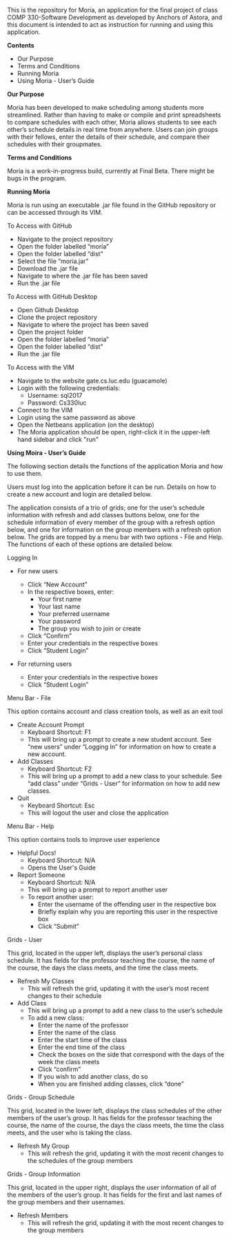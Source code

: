 This is the repository for Moria, an application for the final project of class COMP 330-Software Development as developed by Anchors of Astora, and this document is intended to act as instruction for running and using this application.

**Contents**
- Our Purpose
- Terms and Conditions
- Running Moria
- Using Moria - User’s Guide

**Our Purpose**

Moria has been developed to make scheduling among students more streamlined. Rather than having to make or compile and print spreadsheets to compare schedules with each other, Moria allows students to see each other’s schedule details in real time from anywhere. Users can join groups with their fellows, enter the details of their schedule, and compare their schedules with their groupmates.

**Terms and Conditions**

Moria is a work-in-progress build, currently at Final Beta. There might be bugs in the program.

**Running Moria**

Moria is run using an executable .jar file found in the GitHub repository or can be accessed through its VIM. 

To Access with GitHub
- Navigate to the project repository
- Open the folder labelled “moria”
- Open the folder labelled “dist”
- Select the file “moria.jar”
- Download the .jar file
- Navigate to where the .jar file has been saved
- Run the .jar file

To Access with GitHub Desktop
- Open Github Desktop
- Clone the project repository
- Navigate to where the project has been saved
- Open the project folder
- Open the folder labelled “moria”
- Open the folder labelled “dist”
- Run the .jar file

To Access with the VIM
- Navigate to the website gate.cs.luc.edu (guacamole)
- Login with the following credentials:
  - Username: sql2017
  - Password: Cs330luc
- Connect to the VIM
- Login using the same password as above
- Open the Netbeans application (on the desktop)
- The Moria application should be open, right-click it in the upper-left hand sidebar and click "run"

**Using Moira - User’s Guide**

The following section details the functions of the application Moria and how to use them.

Users must log into the application before it can be run. Details on how to create a new account and login are detailed below.

The application consists of a trio of grids; one for the user’s schedule information with refresh and add classes buttons below, one for the schedule information of every member of the group with a refresh option below, and one for information on the group members with a refresh option below. The grids are topped by a menu bar with two options - File and Help. The functions of each of these options are detailed below.


Logging In
- For new users
  - Click “New Account”
  - In the respective boxes, enter:
    - Your first name
    - Your last name
    - Your preferred username
    - Your password
    - The group you wish to join or create
  - Click “Confirm”
  - Enter your credentials in the respective boxes
  - Click “Student Login”

- For returning users
  - Enter your credentials in the respective boxes
  - Click “Student Login”

Menu Bar - File

This option contains account and class creation tools, as well as an exit tool
- Create Account Prompt
  - Keyboard Shortcut: F1
  - This will bring up a prompt to create a new student account. See “new users” under “Logging In” for information on how to create a new account.
- Add Classes
  - Keyboard Shortcut: F2
  - This will bring up a prompt to add a new class to your schedule. See “add class” under “Grids - User” for information on how to add new classes.
- Quit
  - Keyboard Shortcut: Esc
  - This will logout the user and close the application

Menu Bar - Help

This option contains tools to improve user experience
- Helpful Docs!
  - Keyboard Shortcut: N/A
  - Opens the User's Guide
- Report Someone
  - Keyboard Shortcut: N/A
  - This will bring up a prompt to report another user
  - To report another user:
    - Enter the username of the offending user in the respective box
    - Briefly explain why you are reporting this user in the respective box
    - Click “Submit”

Grids - User

This grid, located in the upper left, displays the user’s personal class schedule. It has fields for the professor teaching the course, the name of the course, the days the class meets, and the time the class meets.
- Refresh My Classes
  - This will refresh the grid, updating it with the user’s most recent changes to their schedule
- Add Class
  - This will bring up a prompt to add a new class to the user’s schedule
  - To add a new class:
    - Enter the name of the professor
    - Enter the name of the class
    - Enter the start time of the class
    - Enter the end time of the class
    - Check the boxes on the side that correspond with the days of the week the class meets 
    - Click “confirm”
    - If you wish to add another class, do so
    - When you are finished adding classes, click “done”

Grids - Group Schedule

This grid, located in the lower left, displays the class schedules of the other members of the user’s group. It has fields for the professor teaching the course, the name of the course, the days the class meets, the time the class meets, and the user who is taking the class.
- Refresh My Group
  - This will refresh the grid, updating it with the most recent changes to the schedules of the group members

Grids - Group Information

This grid, located in the upper right, displays the user information of all of the members of the user’s group. It has fields for the first and last names of the group members and their usernames.
- Refresh Members
  - This will refresh the grid, updating it with the most recent changes to the group members

